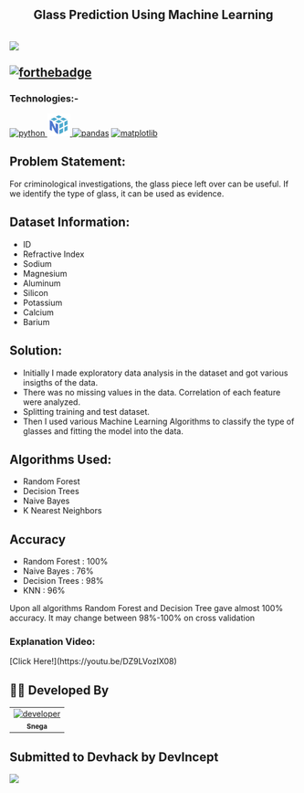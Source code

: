 <h2 align="center"> Glass Prediction Using Machine Learning <h2>

<img src = "https://github.com/snega16/DevHack22/blob/patch-2/Machine%20learning/SNEGA%20S/Images/img1%20(2).jpg">

[![forthebadge](https://forthebadge.com/images/badges/built-by-developers.svg)](https://forthebadge.com)
 
<h3 align="left">Technologies:-</h3>
<p align="left">
<a href="#" target="_blank"> <img src="https://raw.githubusercontent.com/tomchen/stack-icons/634d5c036a2a7ca0115c94ab2ce86c7e79e01e13/logos/python.svg" alt="python" width="40" height="40"/> </a> 
<a href="#" target="_blank"> <img src="https://raw.githubusercontent.com/valohai/ml-logos/5127528b5baadb77a6ea4b999a47b4e86bf0f98b/numpy.svg" alt="numpy" width="40" height="40"/> </a>
<a href="#" target="_blank"> <img src="https://raw.githubusercontent.com/valohai/ml-logos/5127528b5baadb77a6ea4b999a47b4e86bf0f98b/pandas.svg" alt="pandas" width="40"></a>
<a href="#" target="_blank"> <img src="https://raw.githubusercontent.com/valohai/ml-logos/5127528b5baadb77a6ea4b999a47b4e86bf0f98b/matplotlib.svg" alt="matplotlib" width="40" height="40"/> </a>

## Problem Statement:
<p> For criminological investigations, the glass piece left over can be useful. If we identify the type of glass, it can be used as evidence. </p>
 
## Dataset Information:
 - ID
 - Refractive Index
 - Sodium 
 - Magnesium
 - Aluminum
 - Silicon
 - Potassium
 - Calcium
 - Barium
 
## Solution:
 -  Initially I made exploratory data analysis in the dataset and got various insigths of the data. 
 -  There was no missing values in the data. Correlation of each feature were analyzed. 
 -  Splitting training and test dataset.
 -  Then I used various Machine Learning Algorithms to classify the type of glasses and fitting the model into the data.
 
 ## Algorithms Used:
  - Random Forest
  - Decision Trees
  - Naive Bayes
  - K Nearest Neighbors
  
 ## Accuracy
  - Random Forest : 100%
  - Naive Bayes : 76%
  - Decision Trees : 98%
  - KNN : 96%
  
  <p> Upon all algorithms Random Forest and Decision Tree gave almost 100% accuracy. It may change between 98%-100% on cross validation <p>
 
 <h3 align="left">Explanation Video:</h3>
 [Click Here!](https://youtu.be/DZ9LVozIX08)

 
 ## 👨‍💻 Developed By

<table>
<tr>
    <td align="center" thead="developer"><a href="https://github.com/snega16"><img src="https://avatars.githubusercontent.com/u/72247694?v=4" width="100px;" alt="developer"/><br /><sub><b>Snega</b></sub></a></td>
    
  </tr>
  </table>
 
 ## Submitted to Devhack by DevIncept
 <img src = "https://media-exp1.licdn.com/dms/image/C4E1BAQHsnVA-oQBYGA/company-background_10000/0/1624557363655?e=2159024400&v=beta&t=zFu9Vz58mlxV8xXkFmZ5qfP-K6BWPA24-dgEdOBL7sQ">
 

 
